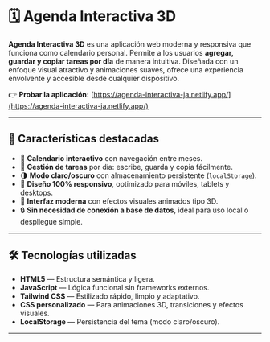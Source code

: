 # 🗓️ Agenda Interactiva 3D

**Agenda Interactiva 3D** es una aplicación web moderna y responsiva que funciona como calendario personal. Permite a los usuarios **agregar, guardar y copiar tareas por día** de manera intuitiva. Diseñada con un enfoque visual atractivo y animaciones suaves, ofrece una experiencia envolvente y accesible desde cualquier dispositivo.

👉 **Probar la aplicación:** [https://agenda-interactiva-ja.netlify.app/](https://agenda-interactiva-ja.netlify.app/)

---

## 🚀 Características destacadas

- 📅 **Calendario interactivo** con navegación entre meses.
- 📝 **Gestión de tareas** por día: escribe, guarda y copia fácilmente.
- 🌗 **Modo claro/oscuro** con almacenamiento persistente (`localStorage`).
- 📱 **Diseño 100% responsivo**, optimizado para móviles, tablets y desktops.
- 💫 **Interfaz moderna** con efectos visuales animados tipo 3D.
- 🔒 **Sin necesidad de conexión a base de datos**, ideal para uso local o despliegue simple.

---

## 🛠️ Tecnologías utilizadas

- **HTML5** — Estructura semántica y ligera.
- **JavaScript** — Lógica funcional sin frameworks externos.
- **Tailwind CSS** — Estilizado rápido, limpio y adaptativo.
- **CSS personalizado** — Para animaciones 3D, transiciones y efectos visuales.
- **LocalStorage** — Persistencia del tema (modo claro/oscuro).

---
